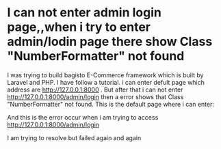 
# I can not enter admin login page,,when i try to enter admin/lodin page there show Class "NumberFormatter" not found

I was trying to build bagisto E-Commerce framework which is  built by Laravel and PHP. I have follow a tutorial. i can enter defult page which address are http://127.0.0.1:8000 . But after that i can not enter http://127.0.0.1:8000/admin/login then a error shows that Class "NumberFormatter" not found.
This is the default page where i can enter:

And this is the error occur when i am trying to access http://127.0.0.1:8000/admin/login

I am trying to resolve but failed again and again

        